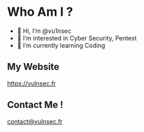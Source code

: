 # Who Am I ?

- 👋 Hi, I’m @vu1nsec
- 👀 I’m interested in Cyber Security, Pentest
- 🌱 I’m currently learning Coding

## My Website

https://vulnsec.fr

## Contact Me !

contact@vulnsec.fr
